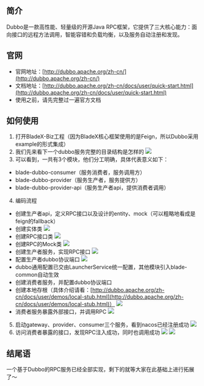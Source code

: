 ## 简介
Dubbo是一款高性能、轻量级的开源Java RPC框架，它提供了三大核心能力：面向接口的远程方法调用，智能容错和负载均衡，以及服务自动注册和发现。
## 官网
* 官网地址：[http://dubbo.apache.org/zh-cn/](http://dubbo.apache.org/zh-cn/)
* 文档地址：[http://dubbo.apache.org/zh-cn/docs/user/quick-start.html](http://dubbo.apache.org/zh-cn/docs/user/quick-start.html)
* 使用之前，请先完整过一遍官方文档

## 如何使用
1. 打开BladeX-Biz工程（因为BladeX核心框架使用的是Feign，所以Dubbo采用example的形式集成）
2. 我们先来看下一个dubbo服务完整的目录结构是怎样的
![](../images/screenshot_1558408999518.png)
3. 可以看到，一共有3个模块，他们分工明确，具体代表意义如下：
* blade-dubbo-consumer（服务消费者，服务调用方）
* blade-dubbo-provider（服务生产者，服务提供方）
* blade-dubbo-provider-api（服务生产者api，提供消费者调用）
4. 编码流程
* 创建生产者api，定义RPC接口以及设计的entity、mock（可以粗略地看成是feign的fallback）
* 创建实体类
![](../images/screenshot_1558409268401.png)
* 创建RPC接口类
![](../images/screenshot_1558411662180.png)
* 创建RPC的Mock类
![](../images/screenshot_1558411691363.png)
* 创建生产者服务，实现RPC接口
![](../images/screenshot_1558411743100.png)
* 配置生产者dubbo协议端口
![](../images/screenshot_1558411766526.png)
* dubbo通用配置已交由LauncherService统一配置，其他模块引入blade-common自动生效
* 创建消费者服务，并配置dubbo协议端口
* 创建本地存根（具体介绍请看：[http://dubbo.apache.org/zh-cn/docs/user/demos/local-stub.html](http://dubbo.apache.org/zh-cn/docs/user/demos/local-stub.html)）
![](../images/screenshot_1558411875975.png)
* 消费者服务暴露外部接口，并调用RPC
![](../images/screenshot_1558412024385.png)
5. 启动gateway、provider、consumer三个服务，看到nacos已经注册成功
![](../images/screenshot_1558412264373.png)
6. 访问消费者暴露的接口，发现RPC注入成功，同时也调用成功
![](../images/screenshot_1558412406640.png)
![](../images/screenshot_1558412364610.png)

## 结尾语
一个基于Dubbo的RPC服务已经全部实现，剩下的就等大家在此基础上进行拓展了～

